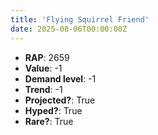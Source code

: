 ```yaml
---
title: 'Flying Squirrel Friend'
date: 2025-08-06T00:00:00Z
---
```

- **RAP**: 2659
- **Value**: -1
- **Demand level**: -1
- **Trend**: -1
- **Projected?**: True
- **Hyped?**: True
- **Rare?**: True
